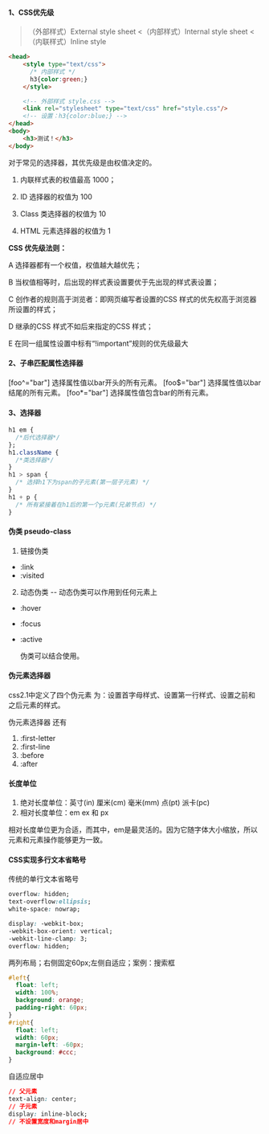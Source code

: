 #### 1、CSS优先级
>（外部样式）External style sheet <（内部样式）Internal style sheet <（内联样式）Inline style

```html
<head>
    <style type="text/css">
      /* 内部样式 */
      h3{color:green;}
    </style>

    <!-- 外部样式 style.css -->
    <link rel="stylesheet" type="text/css" href="style.css"/>
    <!-- 设置：h3{color:blue;} -->
</head>
<body>
    <h3>测试！</h3>
</body>
```
对于常见的选择器，其优先级是由权值决定的。

1.  内联样式表的权值最高 1000；

2.  ID 选择器的权值为 100

3.  Class 类选择器的权值为 10

4.  HTML 元素选择器的权值为 1

**CSS 优先级法则：**

A  选择器都有一个权值，权值越大越优先；

B  当权值相等时，后出现的样式表设置要优于先出现的样式表设置；

C  创作者的规则高于浏览者：即网页编写者设置的CSS 样式的优先权高于浏览器所设置的样式；

D  继承的CSS 样式不如后来指定的CSS 样式；

E  在同一组属性设置中标有“!important”规则的优先级最大


#### 2、子串匹配属性选择器
[foo^="bar"] 选择属性值以bar开头的所有元素。
[foo$="bar"] 选择属性值以bar结尾的所有元素。
[foo*="bar"] 选择属性值包含bar的所有元素。

#### 3、选择器
```css
h1 em {
  /*后代选择器*/
};
h1.className {
  /*类选择器*/
}
h1 > span {
  /* 选择h1下为span的子元素(第一层子元素) */
}
h1 + p {
  /* 所有紧接着在h1后的第一个p元素(兄弟节点) */
}

```

#### 伪类 pseudo-class
1. 链接伪类
- :link
- :visited
2. 动态伪类 -- 动态伪类可以作用到任何元素上
-   :hover

-   :focus

-   :active

    伪类可以结合使用。

#### 伪元素选择器
css2.1中定义了四个伪元素
为：设置首字母样式、设置第一行样式、设置之前和之后元素的样式。

伪元素选择器
还有
1. :first-letter
2. :first-line
3. :before
4. :after

#### 长度单位
1. 绝对长度单位：英寸(in) 厘米(cm) 毫米(mm) 点(pt) 派卡(pc)
2. 相对长度单位：em ex 和 px

相对长度单位更为合适，而其中，em是最灵活的。因为它随字体大小缩放，所以元素和元素操作能够更为一致。


#### CSS实现多行文本省略号
传统的单行文本省略号
```css
overflow: hidden;
text-overflow:ellipsis;
white-space: nowrap;
```

```css
display: -webkit-box;
-webkit-box-orient: vertical;
-webkit-line-clamp: 3;
overflow: hidden;
```

两列布局；右侧固定60px;左侧自适应；案例：搜索框

```css
#left{ 
  float: left; 
  width: 100%; 
  background: orange;
  padding-right: 60px;
}
#right{ 
  float: left; 
  width: 60px; 
  margin-left: -60px; 
  background: #ccc;
}
```

自适应居中
```css
// 父元素
text-align: center;
// 子元素
display: inline-block;
// 不设置宽度和margin居中
```


